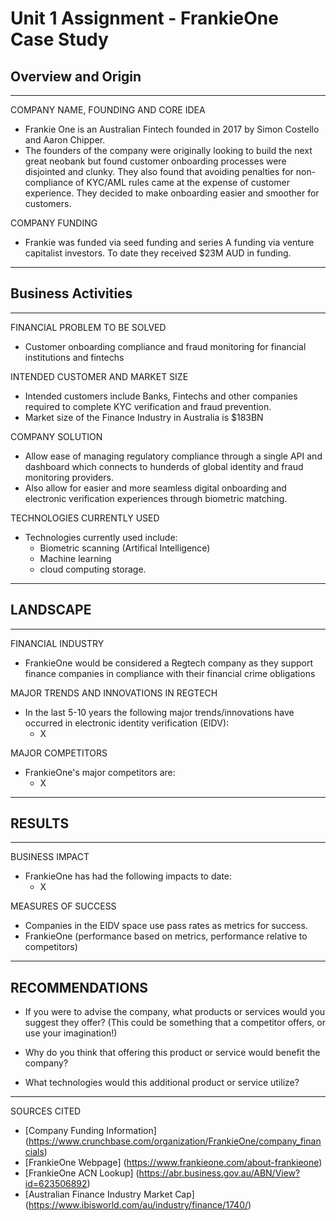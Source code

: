 # Unit 1 Assignment - FrankieOne Case Study

## Overview and Origin
---
COMPANY NAME, FOUNDING AND CORE IDEA
- Frankie One is an Australian Fintech founded in 2017 by Simon Costello and Aaron Chipper. 
- The founders of the company were originally looking to build the next great neobank but found customer onboarding processes were disjointed and clunky. They also found that avoiding penalties for non-compliance of KYC/AML rules came at the expense of customer experience. They decided to make onboarding easier and smoother for customers.

COMPANY FUNDING
- Frankie was funded via seed funding and series A funding via venture capitalist investors. To date they received $23M AUD in funding. 
---

## Business Activities
---
FINANCIAL PROBLEM TO BE SOLVED 
- Customer onboarding compliance and fraud monitoring for financial institutions and fintechs

INTENDED CUSTOMER AND MARKET SIZE
- Intended customers include Banks, Fintechs and other companies required to complete KYC verification and fraud prevention. 
- Market size of the Finance Industry in Australia is $183BN

COMPANY SOLUTION
- Allow ease of managing regulatory compliance through a single API and dashboard which connects to hunderds of global identity and fraud monitoring providers.
- Also allow for easier and more seamless digital onboarding and electronic verification experiences through biometric matching.

TECHNOLOGIES CURRENTLY USED
- Technologies currently used include:
    - Biometric scanning (Artifical Intelligence)
    - Machine learning
    - cloud computing storage.
---
## LANDSCAPE
---
FINANCIAL INDUSTRY
- FrankieOne would be considered a Regtech company as they support finance companies in compliance with their financial crime obligations

MAJOR TRENDS AND INNOVATIONS IN REGTECH
- In the last 5-10 years the following major trends/innovations have occurred in electronic identity verification (EIDV):
    - X

MAJOR COMPETITORS
- FrankieOne's major competitors are:
    - X
---
## RESULTS
---
BUSINESS IMPACT 
- FrankieOne has had the following impacts to date:
    - X

MEASURES OF SUCCESS
- Companies in the EIDV space use pass rates as metrics for success.
- FrankieOne (performance based on metrics, performance relative to competitors)
---
## RECOMMENDATIONS

* If you were to advise the company, what products or services would you suggest they offer? (This could be something that a competitor offers, or use your imagination!)

* Why do you think that offering this product or service would benefit the company?

* What technologies would this additional product or service utilize?
---
SOURCES CITED
- [Company Funding Information] (https://www.crunchbase.com/organization/FrankieOne/company_financials)
- [FrankieOne Webpage] (https://www.frankieone.com/about-frankieone)
- [FrankieOne ACN Lookup] (https://abr.business.gov.au/ABN/View?id=623506892)
- [Australian Finance Industry Market Cap] (https://www.ibisworld.com/au/industry/finance/1740/)
